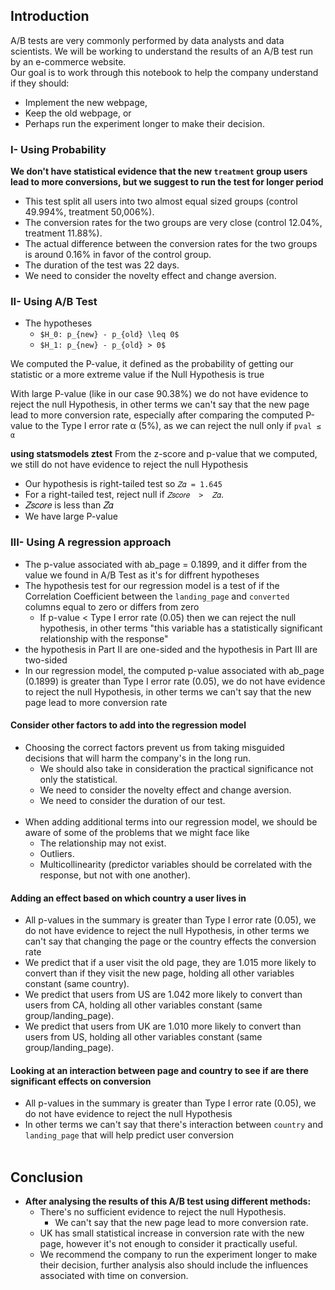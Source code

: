 ## Introduction

A/B tests are very commonly performed by data analysts and data scientists. 
We will be working to understand the results of an A/B test run by an e-commerce website.  
Our goal is to work through this notebook to help the company understand if they should:
- Implement the new webpage, 
- Keep the old webpage, or 
- Perhaps run the experiment longer to make their decision.

### I- Using Probability
**We don't have statistical evidence that the new `treatment` group users lead to more conversions, but we suggest to run the test for longer period**
- This test split all users into two almost equal sized groups (control 49.994%, treatment 50,006%).
- The conversion rates for the two groups are very close (control 12.04%, treatment 11.88%).
- The actual difference between the conversion rates for the two groups is around 0.16% in favor of the control group.
- The duration of the test was 22 days.
- We need to consider the novelty effect and change aversion.

### II- Using A/B Test
 - The hypotheses
    - `$H_0: p_{new} - p_{old} \leq 0$`
    - `$H_1: p_{new} - p_{old} > 0$`

We computed the P-value, it defined as the probability of getting our statistic or a more extreme value if the Null Hypothesis is true

With large P-value (like in our case 90.38%) we do not have evidence to reject the null Hypothesis, in other terms we can't say that the new page lead to more conversion rate, especially after comparing the computed P-value to the Type I error rate α (5%), as we can reject the null only if `pval ≤ α`

**using statsmodels ztest**
From the z-score and p-value that we computed, we still do not have evidence to reject the null Hypothesis
- Our hypothesis is right-tailed test so `𝑍𝛼 = 1.645`
- For a right-tailed test, reject null if  `𝑍𝑠𝑐𝑜𝑟𝑒  >  𝑍𝛼`.
- 𝑍𝑠𝑐𝑜𝑟𝑒 is less than 𝑍𝛼
- We have large P-value


### III- Using A regression approach
- The p-value associated with ab_page = 0.1899, and it differ from the value we found in A/B Test as it's for diffrent hypotheses
- The hypothesis test for our regression model is a test of if the Correlation Coefficient between the `landing_page` and `converted` columns equal to zero or differs from zero
    - If p-value < Type I error rate (0.05) then we can reject the null hypothesis, in other terms "this variable has a statistically significant relationship with the response"
- the hypothesis in Part II are one-sided and the hypothesis in Part III are two-sided
- In our regression model, the computed p-value associated with ab_page (0.1899) is greater than Type I error rate (0.05), we do not have evidence to reject the null Hypothesis, in other terms we can't say that the new page lead to more conversion rate

#### Consider other factors to add into the regression model
- Choosing the correct factors prevent us from taking misguided decisions that will harm the company's in the long run.
    - We should also take in consideration the practical significance not only the statistical.
    - We need to consider the novelty effect and change aversion.
    - We need to consider the duration of our test.
    <br><br>
- When adding additional terms into our regression model, we should be aware of some of the problems that we might face like
    - The relationship may not exist.
    - Outliers.
    - Multicollinearity (predictor variables should be correlated with the response, but not with one another).

#### Adding an effect based on which country a user lives in
- All p-values in the summary is greater than Type I error rate (0.05), we do not have evidence to reject the null Hypothesis, in other terms we can't say that changing the page or the country effects the conversion rate
- We predict that if a user visit the old page, they are 1.015 more likely to convert than if they visit the new page, holding all other variables constant (same country).
- We predict that users from US are 1.042 more likely to convert than users from CA, holding all other variables constant (same group/landing_page).
- We predict that users from UK are 1.010 more likely to convert than users from US, holding all other variables constant (same group/landing_page).

#### Looking at an interaction between page and country to see if are there significant effects on conversion
- All p-values in the summary is greater than Type I error rate (0.05), we do not have evidence to reject the null Hypothesis
- In other terms we can't say that there's interaction between `country` and `landing_page` that will help predict user conversion
<br><br>

## Conclusion

- **After analysing the results of this A/B test using different methods:**
    - There's no sufficient evidence to reject the null Hypothesis.
        - We can't say that the new page lead to more conversion rate.
    - UK has small statistical increase in conversion rate with the new page, however it's not enough to consider it practically useful.
    - We recommend the company to run the experiment longer to make their decision, further analysis also should include the influences associated with time on conversion.

